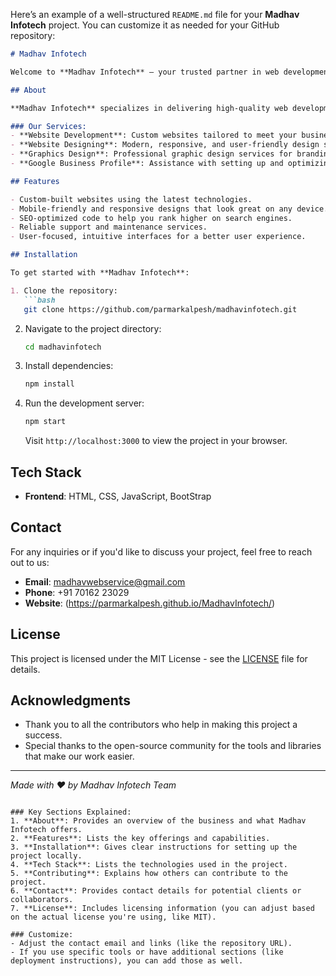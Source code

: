 Here’s an example of a well-structured `README.md` file for your **Madhav Infotech** project. You can customize it as needed for your GitHub repository:

```markdown
# Madhav Infotech

Welcome to **Madhav Infotech** – your trusted partner in web development, design, and digital solutions. We provide top-notch services to help businesses grow online by creating impactful websites, robust digital marketing strategies, and custom solutions to boost your online presence.

## About

**Madhav Infotech** specializes in delivering high-quality web development and design services that meet the needs of modern businesses. Whether you're a startup or an established company, we offer tailored services to bring your ideas to life.

### Our Services:
- **Website Development**: Custom websites tailored to meet your business goals.
- **Website Designing**: Modern, responsive, and user-friendly design solutions.
- **Graphics Design**: Professional graphic design services for branding, social media, and marketing materials.
- **Google Business Profile**: Assistance with setting up and optimizing your Google Business Profile to increase visibility.

## Features

- Custom-built websites using the latest technologies.
- Mobile-friendly and responsive designs that look great on any device.
- SEO-optimized code to help you rank higher on search engines.
- Reliable support and maintenance services.
- User-focused, intuitive interfaces for a better user experience.

## Installation

To get started with **Madhav Infotech**:

1. Clone the repository:
   ```bash
   git clone https://github.com/parmarkalpesh/madhavinfotech.git
   ```

2. Navigate to the project directory:
   ```bash
   cd madhavinfotech
   ```

3. Install dependencies:
   ```bash
   npm install
   ```

4. Run the development server:
   ```bash
   npm start
   ```

   Visit `http://localhost:3000` to view the project in your browser.

## Tech Stack

- **Frontend**: HTML, CSS, JavaScript, BootStrap  

## Contact

For any inquiries or if you'd like to discuss your project, feel free to reach out to us:

- **Email**: [madhavwebservice@gmail.com](mailto:madhavwebservice@gmail.com)
- **Phone**: +91 70162 23029
- **Website**: (https://parmarkalpesh.github.io/MadhavInfotech/)

## License

This project is licensed under the MIT License - see the [LICENSE](LICENSE) file for details.

## Acknowledgments

- Thank you to all the contributors who help in making this project a success.
- Special thanks to the open-source community for the tools and libraries that make our work easier.

---
*Made with ❤️ by Madhav Infotech Team*
```

### Key Sections Explained:
1. **About**: Provides an overview of the business and what Madhav Infotech offers.
2. **Features**: Lists the key offerings and capabilities.
3. **Installation**: Gives clear instructions for setting up the project locally.
4. **Tech Stack**: Lists the technologies used in the project.
5. **Contributing**: Explains how others can contribute to the project.
6. **Contact**: Provides contact details for potential clients or collaborators.
7. **License**: Includes licensing information (you can adjust based on the actual license you're using, like MIT).

### Customize:
- Adjust the contact email and links (like the repository URL).
- If you use specific tools or have additional sections (like deployment instructions), you can add those as well.
